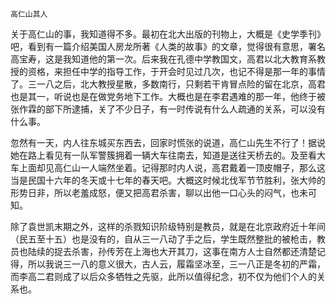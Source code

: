     高仁山其人 

   关于高仁山的事，我知道得不多。最初在北大出版的刊物上，大概是《史学季刊》吧，看到有一篇介绍美国人房龙所著《人类的故事》的文章，觉得很有意思，署名高宝寿，这是我知道他的第一次。后来我在孔德中学教国文，高君以北大教育系教授的资格，来担任中学的指导工作，于开会时见过几次，也记不得是那一年的事情了。三一八之后，北大教授星散，多数南行，只剩若干肯冒点险的留在北京，高君也是其一，听说也是在做党务地下工作。大概也是在李君遇难的那一年，他终于被张作霖的部下所逮捕，关了不少日子，有一时传说有什么人疏通的关系，可以没有什么事。

   忽然有一天，内人往东城买东西去，回家时慌张的说道，高仁山先生不行了！据说她在路上看见有一队军警簇拥着一辆大车往南去，知道是送往天桥去的。及至看大车上面却见高仁山一人端然坐着。记得那时内人说，高君戴着一顶皮帽子，那么这当是民国十六年的冬天或十七年的春天吧。大概这时候北伐军节节胜利，张大帅的形势日非，所以老羞成怒，便又把高君杀害，聊以出他一口心头的闷气，也未可知。

   除了袁世凯末期之外，这样的杀戮知识阶级特别是教员，就是在北京政府近十年间（民五至十五）也是没有的，自从三一八动了手之后，学生既然整批的被枪击，教员也陆续的捉去杀害，孙传芳在上海也大开其刀，这事在南方人士自然都还清楚记得，所以我说三一八的意义很大，古人云，履霜坚冰至，三一八正是冬初的严霜，而李高二君则成了以后众多牺牲之先驱，此所以值得纪念，初不仅为他们个人的关系也。

